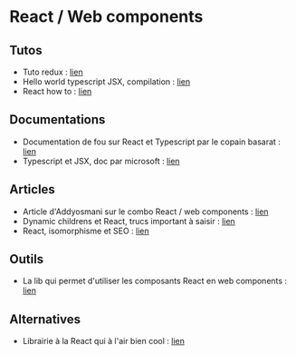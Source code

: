 # React / Web components

## Tutos

- Tuto redux : [lien](https://egghead.io/lessons/javascript-redux-the-single-immutable-state-tree)
- Hello world typescript JSX, compilation : [lien](http://staxmanade.com/2015/08/playing-with-typescript-and-jsx/)
- React how to : [lien](https://github.com/petehunt/react-howto)


## Documentations

- Documentation de fou sur React et Typescript par le copain basarat : [lien](https://basarat.gitbooks.io/typescript/content/docs/jsx/tsx.html)
- Typescript et JSX, doc par microsoft : [lien](https://github.com/Microsoft/TypeScript/wiki/JSX)


## Articles

- Article d'Addyosmani sur le combo React / web components : [lien](https://addyosmani.com/blog/component-interop-with-react-and-custom-elements/)
- Dynamic childrens et React, trucs important à saisir : [lien](http://blog.arkency.com/2014/10/react-dot-js-and-dynamic-children-why-the-keys-are-important/)
- React, isomorphisme et SEO : [lien](http://blog.altima.fr/seo/react-js-isomorphisme/)


## Outils

- La lib qui permet d'utiliser les composants React en web components : [lien](https://github.com/PixelsCommander/ReactiveElements)


## Alternatives


- Librairie à la React qui à l'air bien cool : [lien](http://riotjs.com/)
